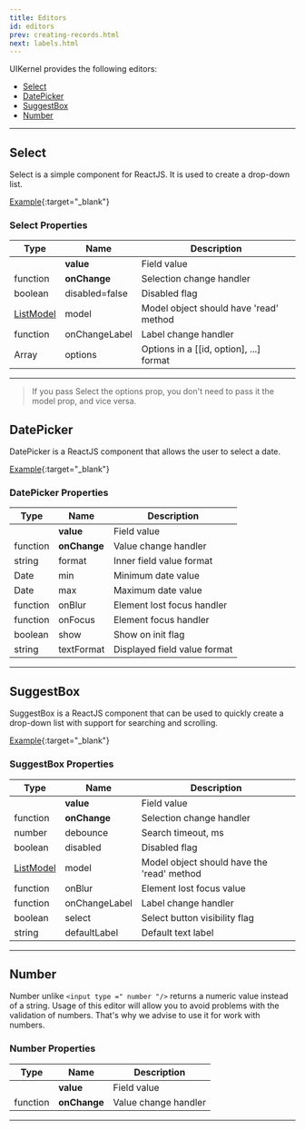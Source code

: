 ```yaml
---
title: Editors
id: editors
prev: creating-records.html
next: labels.html
---
```


UIKernel provides the following editors:

* [Select](#Select)
* [DatePicker](#DatePicker)
* [SuggestBox](#SuggestBox)
* [Number](#Number)

---

## <span id="Select">Select</span>
Select is a simple component for ReactJS. It is used to create a drop-down list.

[Example](select.html){:target="_blank"}

### Select Properties

| Type     | Name   | Description |
|----------|--------|--------------|
| | **value** | Field value |
| function | **onChange** | Selection change handler |
| boolean | disabled=false | Disabled flag |
| [ListModel](list-model.html) | model | Model object should have 'read' method |
| function | onChangeLabel | Label change handler |
| Array | options | Options in a [[id, option], ...] format |

---
>If you pass Select the options prop, you don't need to pass it the model prop, and vice versa.

## <span id="DatePicker">DatePicker</span>
DatePicker is a ReactJS component that allows the user to select a date.

[Example](datepicker.html){:target="_blank"}

### DatePicker Properties

| Type     | Name   | Description |
|----------|--------|--------------|
|  | **value** | Field value |
| function | **onChange** | Value change handler |
| string | format | Inner field value format |
| Date | min | Minimum date value |
| Date | max | Maximum date value |
| function | onBlur | Element lost focus handler |
| function | onFocus | Element focus handler |
| boolean | show | Show on init flag |
| string | textFormat | Displayed field value format |


---

## <span id="SuggestBox">SuggestBox</span>
SuggestBox is a ReactJS component that can be used to quickly create a drop-down list with support for searching and scrolling.

[Example](suggest-box.html){:target="_blank"}

### SuggestBox Properties

| Type                         | Name          | Description                                |
|------------------------------|---------------|--------------------------------------------|
|                              | **value**     | Field value                                |
| function                     | **onChange**  | Selection change handler                   |
| number                       | debounce      | Search timeout, ms                         |
| boolean                      | disabled      | Disabled flag                              |
| [ListModel](list-model.html) | model         | Model object should have the 'read' method |
| function                     | onBlur        | Element lost focus value                   |
| function                     | onChangeLabel | Label change handler                       |
| boolean                      | select        | Select button visibility flag              |
| string                       | defaultLabel  | Default text label                         |

---

## <span id="Number">Number</span>
Number unlike `<input type =" number "/>` returns a numeric value instead of a string. Usage of this editor will allow
you to avoid problems with the validation of numbers. That's why we advise to use it for work with numbers.

### Number Properties

| Type     | Name         | Description          |
|----------|--------------|----------------------|
|          | **value**    | Field value          |
| function | **onChange** | Value change handler |

---
